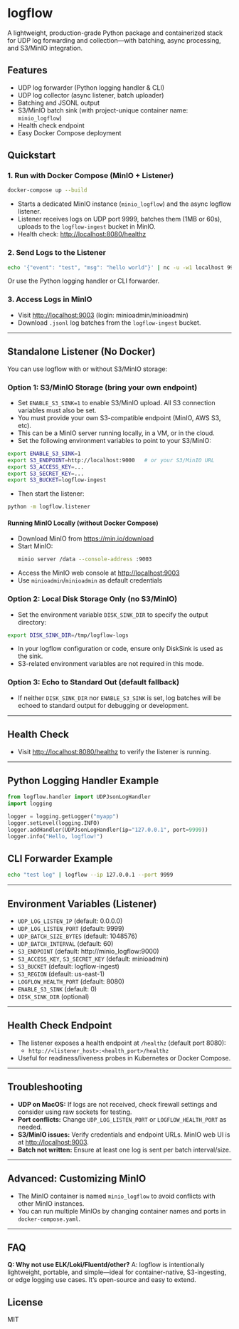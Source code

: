 # logflow

A lightweight, production-grade Python package and containerized stack for UDP log forwarding and collection—with batching, async processing, and S3/MinIO integration.

## Features
- UDP log forwarder (Python logging handler & CLI)
- UDP log collector (async listener, batch uploader)
- Batching and JSONL output
- S3/MinIO batch sink (with project-unique container name: `minio_logflow`)
- Health check endpoint
- Easy Docker Compose deployment

## Quickstart

### 1. Run with Docker Compose (MinIO + Listener)
```sh
docker-compose up --build
```
- Starts a dedicated MinIO instance (`minio_logflow`) and the async logflow listener.
- Listener receives logs on UDP port 9999, batches them (1MB or 60s), uploads to the `logflow-ingest` bucket in MinIO.
- Health check: [http://localhost:8080/healthz](http://localhost:8080/healthz)

### 2. Send Logs to the Listener
```sh
echo '{"event": "test", "msg": "hello world"}' | nc -u -w1 localhost 9999
```
Or use the Python logging handler or CLI forwarder.

### 3. Access Logs in MinIO
- Visit [http://localhost:9003](http://localhost:9003) (login: minioadmin/minioadmin)
- Download `.jsonl` log batches from the `logflow-ingest` bucket.

---

## Standalone Listener (No Docker)

You can use logflow with or without S3/MinIO storage:

### Option 1: S3/MinIO Storage (bring your own endpoint)
- Set `ENABLE_S3_SINK=1` to enable S3/MinIO upload. All S3 connection variables must also be set.
- You must provide your own S3-compatible endpoint (MinIO, AWS S3, etc).
- This can be a MinIO server running locally, in a VM, or in the cloud.
- Set the following environment variables to point to your S3/MinIO:

```sh
export ENABLE_S3_SINK=1
export S3_ENDPOINT=http://localhost:9000   # or your S3/MinIO URL
export S3_ACCESS_KEY=...
export S3_SECRET_KEY=...
export S3_BUCKET=logflow-ingest
```
- Then start the listener:
```sh
python -m logflow.listener
```

#### Running MinIO Locally (without Docker Compose)
- Download MinIO from https://min.io/download
- Start MinIO:
  ```sh
  minio server /data --console-address :9003
  ```
- Access the MinIO web console at [http://localhost:9003](http://localhost:9003)
- Use `minioadmin`/`minioadmin` as default credentials

### Option 2: Local Disk Storage Only (no S3/MinIO)
- Set the environment variable `DISK_SINK_DIR` to specify the output directory:

```sh
export DISK_SINK_DIR=/tmp/logflow-logs
```
- In your logflow configuration or code, ensure only DiskSink is used as the sink.
- S3-related environment variables are not required in this mode.

### Option 3: Echo to Standard Out (default fallback)
- If neither `DISK_SINK_DIR` nor `ENABLE_S3_SINK` is set, log batches will be echoed to standard output for debugging or development.

---

## Health Check
- Visit [http://localhost:8080/healthz](http://localhost:8080/healthz) to verify the listener is running.

---

## Python Logging Handler Example
```python
from logflow.handler import UDPJsonLogHandler
import logging

logger = logging.getLogger("myapp")
logger.setLevel(logging.INFO)
logger.addHandler(UDPJsonLogHandler(ip="127.0.0.1", port=9999))
logger.info("Hello, logflow!")
```

## CLI Forwarder Example
```sh
echo "test log" | logflow --ip 127.0.0.1 --port 9999
```

---

## Environment Variables (Listener)
- `UDP_LOG_LISTEN_IP` (default: 0.0.0.0)
- `UDP_LOG_LISTEN_PORT` (default: 9999)
- `UDP_BATCH_SIZE_BYTES` (default: 1048576)
- `UDP_BATCH_INTERVAL` (default: 60)
- `S3_ENDPOINT` (default: http://minio_logflow:9000)
- `S3_ACCESS_KEY`, `S3_SECRET_KEY` (default: minioadmin)
- `S3_BUCKET` (default: logflow-ingest)
- `S3_REGION` (default: us-east-1)
- `LOGFLOW_HEALTH_PORT` (default: 8080)
- `ENABLE_S3_SINK` (default: 0)
- `DISK_SINK_DIR` (optional)

---

## Health Check Endpoint
- The listener exposes a health endpoint at `/healthz` (default port 8080):
  - `http://<listener_host>:<health_port>/healthz`
- Useful for readiness/liveness probes in Kubernetes or Docker Compose.

---

## Troubleshooting
- **UDP on MacOS:** If logs are not received, check firewall settings and consider using raw sockets for testing.
- **Port conflicts:** Change `UDP_LOG_LISTEN_PORT` or `LOGFLOW_HEALTH_PORT` as needed.
- **S3/MinIO issues:** Verify credentials and endpoint URLs. MinIO web UI is at [http://localhost:9003](http://localhost:9003).
- **Batch not written:** Ensure at least one log is sent per batch interval/size.

---

## Advanced: Customizing MinIO
- The MinIO container is named `minio_logflow` to avoid conflicts with other MinIO instances.
- You can run multiple MinIOs by changing container names and ports in `docker-compose.yaml`.

---

## FAQ
**Q: Why not use ELK/Loki/Fluentd/other?**
A: logflow is intentionally lightweight, portable, and simple—ideal for container-native, S3-ingesting, or edge logging use cases. It’s open-source and easy to extend.

## License
MIT
